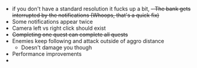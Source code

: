 - if you don't have a standard resolution it fucks up a bit,
~~- The bank gets interrupted by the notifications (Whoops, that's a quick fix)~~
- Some notifications appear twice
- Camera left vs right click should exist
- ~~Completing one quest can complete all quests~~ 
- Enemies keep following and attack outside of aggro distance
	- Doesn't damage you though
- Performance improvements
- 